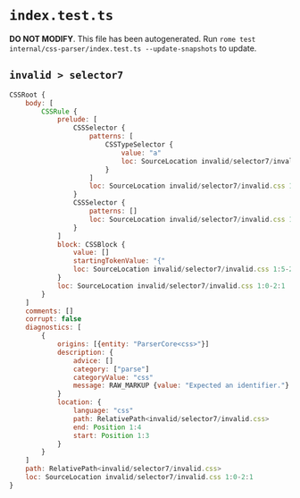 # `index.test.ts`

**DO NOT MODIFY**. This file has been autogenerated. Run `rome test internal/css-parser/index.test.ts --update-snapshots` to update.

## `invalid > selector7`

```javascript
CSSRoot {
	body: [
		CSSRule {
			prelude: [
				CSSSelector {
					patterns: [
						CSSTypeSelector {
							value: "a"
							loc: SourceLocation invalid/selector7/invalid.css 1:0-1:1
						}
					]
					loc: SourceLocation invalid/selector7/invalid.css 1:0-1:4
				}
				CSSSelector {
					patterns: []
					loc: SourceLocation invalid/selector7/invalid.css 1:4-1:5
				}
			]
			block: CSSBlock {
				value: []
				startingTokenValue: "{"
				loc: SourceLocation invalid/selector7/invalid.css 1:5-2:1
			}
			loc: SourceLocation invalid/selector7/invalid.css 1:0-2:1
		}
	]
	comments: []
	corrupt: false
	diagnostics: [
		{
			origins: [{entity: "ParserCore<css>"}]
			description: {
				advice: []
				category: ["parse"]
				categoryValue: "css"
				message: RAW_MARKUP {value: "Expected an identifier."}
			}
			location: {
				language: "css"
				path: RelativePath<invalid/selector7/invalid.css>
				end: Position 1:4
				start: Position 1:3
			}
		}
	]
	path: RelativePath<invalid/selector7/invalid.css>
	loc: SourceLocation invalid/selector7/invalid.css 1:0-2:1
}
```
